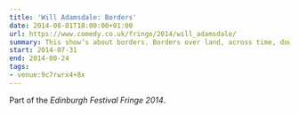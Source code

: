 ```yaml
---
title: 'Will Adamsdale: Borders'
date: 2014-08-01T18:00:00+01:00
url: https://www.comedy.co.uk/fringe/2014/will_adamsdale/
summary: This show’s about borders. Borders over land, across time, down the side of the piece of paper I’m writing this on…
start: 2014-07-31
end: 2014-08-24
tags:
- venue:9c7rwrx4+8x
---
```

Part of the *Edinburgh Festival Fringe 2014*.
